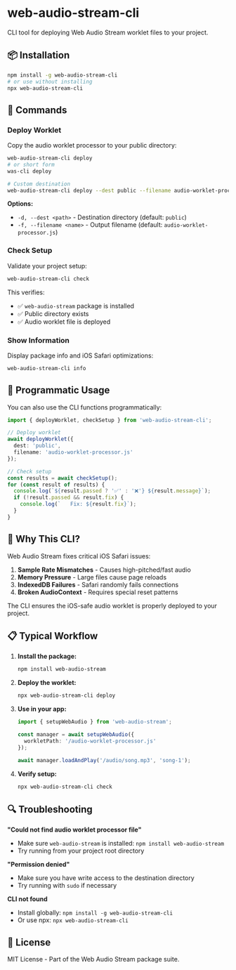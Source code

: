 # web-audio-stream-cli

CLI tool for deploying Web Audio Stream worklet files to your project.

## 📦 Installation

```bash
npm install -g web-audio-stream-cli
# or use without installing
npx web-audio-stream-cli
```

## 🚀 Commands

### Deploy Worklet

Copy the audio worklet processor to your public directory:

```bash
web-audio-stream-cli deploy
# or short form
was-cli deploy

# Custom destination
web-audio-stream-cli deploy --dest public --filename audio-worklet-processor.js
```

**Options:**
- `-d, --dest <path>` - Destination directory (default: `public`)
- `-f, --filename <name>` - Output filename (default: `audio-worklet-processor.js`)

### Check Setup

Validate your project setup:

```bash
web-audio-stream-cli check
```

This verifies:
- ✅ `web-audio-stream` package is installed
- ✅ Public directory exists
- ✅ Audio worklet file is deployed

### Show Information

Display package info and iOS Safari optimizations:

```bash
web-audio-stream-cli info
```

## 🔧 Programmatic Usage

You can also use the CLI functions programmatically:

```typescript
import { deployWorklet, checkSetup } from 'web-audio-stream-cli';

// Deploy worklet
await deployWorklet({
  dest: 'public',
  filename: 'audio-worklet-processor.js'
});

// Check setup
const results = await checkSetup();
for (const result of results) {
  console.log(`${result.passed ? '✅' : '❌'} ${result.message}`);
  if (!result.passed && result.fix) {
    console.log(`   Fix: ${result.fix}`);
  }
}
```

## 🍎 Why This CLI?

Web Audio Stream fixes critical iOS Safari issues:

1. **Sample Rate Mismatches** - Causes high-pitched/fast audio
2. **Memory Pressure** - Large files cause page reloads  
3. **IndexedDB Failures** - Safari randomly fails connections
4. **Broken AudioContext** - Requires special reset patterns

The CLI ensures the iOS-safe audio worklet is properly deployed to your project.

## 📋 Typical Workflow

1. **Install the package:**
   ```bash
   npm install web-audio-stream
   ```

2. **Deploy the worklet:**
   ```bash
   npx web-audio-stream-cli deploy
   ```

3. **Use in your app:**
   ```typescript
   import { setupWebAudio } from 'web-audio-stream';
   
   const manager = await setupWebAudio({
     workletPath: '/audio-worklet-processor.js'
   });
   
   await manager.loadAndPlay('/audio/song.mp3', 'song-1');
   ```

4. **Verify setup:**
   ```bash
   npx web-audio-stream-cli check
   ```

## 🔍 Troubleshooting

**"Could not find audio worklet processor file"**
- Make sure `web-audio-stream` is installed: `npm install web-audio-stream`
- Try running from your project root directory

**"Permission denied"**
- Make sure you have write access to the destination directory
- Try running with `sudo` if necessary

**CLI not found**
- Install globally: `npm install -g web-audio-stream-cli`
- Or use npx: `npx web-audio-stream-cli`

## 📄 License

MIT License - Part of the Web Audio Stream package suite.